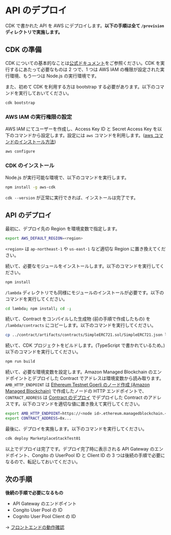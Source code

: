 # API のデプロイ

CDK で書かれた API を AWS にデプロイします。**以下の手順は全て `/provision` ディレクトリで実施します。**

## CDK の準備

CDK についての基本的なことは[公式ドキュメント](https://docs.aws.amazon.com/cdk/api/latest/)をご参照ください。CDK を実行するにあたって必要なものは 2 つで、1 つは AWS IAM の権限が設定された実行環境、もう一つは Node.js の実行環境です。

また、初めて CDK を利用する方は bootstrap する必要があります。以下のコマンドを実行しておいてください。

```bash
cdk bootstrap
```

### AWS IAM の実行権限の設定

AWS IAM にてユーザーを作成し、Access Key ID と Secret Access Key を以下のコマンドから設定します。設定には `aws` コマンドを利用します。([aws コマンドのインストール方法](https://docs.aws.amazon.com/cli/latest/userguide/cli-chap-install.html))

```bash
aws configure
```

### CDK のインストール

Node.js が実行可能な環境で、以下のコマンドを実行します。

```bash
npm install -g aws-cdk
```

`cdk --version` が正常に実行できれば、インストールは完了です。

## API のデプロイ

最初に、デプロイ先の Region を環境変数で指定します。

```bash
export AWS_DEFAULT_REGION=<region>
```

`<region>` は `ap-northeast-1` や `us-east-1` など適切な Region に置き換えてください。

続いて、必要なモジュールをインストールします。以下のコマンドを実行してください。

```bash
npm install
```

`/lambda` ディレクトリでも同様にモジュールのインストールが必要です。以下のコマンドを実行してください。

```bash
cd lambda; npm install; cd -;
```

続いて、Contract をコンパイルした生成物 (前の手順で作成したもの) を `/lambda/contracts` にコピーします。以下のコマンドを実行してください。

```bash
cp ../contract/artifacts/contracts/SimpleERC721.sol/SimpleERC721.json lambda/contracts/.
```

続いて、CDK プロジェクトをビルドします。(TypeScript で書かれているため。) 以下のコマンドを実行してください。

```bash
npm run build
```

続いて、必要な環境変数を設定します。Amazon Managed Blockchain のエンドポイントとデプロイした Contract でアドレスは環境変数から読み取ります。`AMB_HTTP_ENDPOINT` は [Ethereum Testnet Goerli のノード作成 (Amazon Managed Blockchain)](/docs/ja/DOCS_01_CREATE_AMB.md) で作成したノードの HTTP エンドポイントで、`CONTRACT_ADDRESS` は [Contract のデプロイ](/docs/ja/DOCS_02_DEPLOY_CONTRACT.md) でデプロイした Contract のアドレスです。以下のコマンドを適切な値に置き換えて実行してください。

```bash
export AMB_HTTP_ENDPOINT=https://<node id>.ethereum.managedblockchain.<region>.amazonaws.com
export CONTRACT_ADDRESS=0x...
```

最後に、デプロイを実施します。以下のコマンドを実行してください。

```bash
cdk deploy MarketplaceStackTest01
```

以上でデプロイは完了です。デプロイ完了時に表示される API Gateway のエンドポイント、Congito の UserPool ID と Client ID の 3 つは後続の手順で必要になるので、転記しておいてください。

## 次の手順

**後続の手順で必要になるもの**

- API Gateway のエンドポイント
- Congito User Pool の ID
- Cognito User Pool Client の ID

-> [フロントエンドの動作確認](/docs/ja/DOCS_04_FRONTEND.md)
